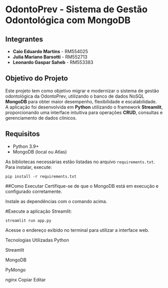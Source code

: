 # OdontoPrev - Sistema de Gestão Odontológica com MongoDB

## Integrantes

- **Caio Eduardo Martins** - RM554025  
- **Julia Mariano Barsotti** - RM552713  
- **Leonardo Gaspar Saheb** - RM553383  

## Objetivo do Projeto

Este projeto tem como objetivo migrar e modernizar o sistema de gestão odontológica da OdontoPrev, utilizando o banco de dados NoSQL **MongoDB** para obter maior desempenho, flexibilidade e escalabilidade.  
A aplicação foi desenvolvida em **Python** utilizando o framework **Streamlit**, proporcionando uma interface intuitiva para operações **CRUD**, consultas e gerenciamento de dados clínicos.

## Requisitos

- Python 3.9+
- MongoDB (local ou Atlas)

As bibliotecas necessárias estão listadas no arquivo `requirements.txt`.  
Para instalar, execute:

`pip install -r requirements.txt`

##Como Executar
Certifique-se de que o MongoDB está em execução e configurado corretamente.

Instale as dependências com o comando acima.

#Execute a aplicação Streamlit:

`streamlit run app.py`

Acesse o endereço exibido no terminal para utilizar a interface web.

Tecnologias Utilizadas
Python

Streamlit

MongoDB

PyMongo

nginx
Copiar
Editar
